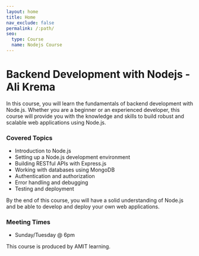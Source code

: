 ```yaml
---
layout: home
title: Home
nav_exclude: false
permalink: /:path/
seo:
  type: Course
  name: Nodejs Course
---
```

# Backend Development with Nodejs - Ali Krema

In this course, you will learn the fundamentals of backend development with Node.js. Whether you are a beginner or an experienced developer, this course will provide you with the knowledge and skills to build robust and scalable web applications using Node.js.

### Covered Topics

- Introduction to Node.js
- Setting up a Node.js development environment
- Building RESTful APIs with Express.js
- Working with databases using MongoDB
- Authentication and authorization
- Error handling and debugging
- Testing and deployment

By the end of this course, you will have a solid understanding of Node.js and be able to develop and deploy your own web applications.

### Meeting Times
- Sunday/Tuesday @ 6pm

This course is produced by AMIT learning.